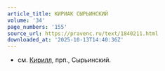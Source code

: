 ```yaml
---
article_title: КИРИАК СЫРЬИНСКИЙ
volume: '34'
page_numbers: '155'
source_url: https://pravenc.ru/text/1840211.html
downloaded_at: '2025-10-13T14:40:36Z'
---
```


- см. [Кирилл](https://pravenc.ru/text/Кирилл.html), прп., Сырьинский.
